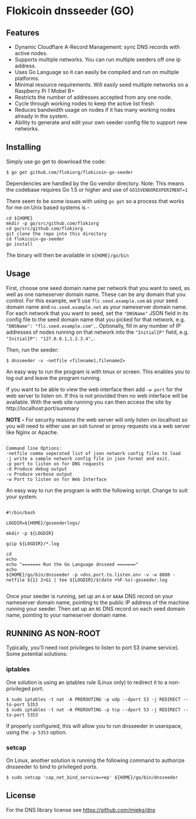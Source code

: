 # Flokicoin dnsseeder (GO)

## Features

* Dynamic Cloudflare A-Record Management: sync DNS records with active nodes.
* Supports multiple networks. You can run multiple seeders off one ip address.
* Uses Go Language so it can easily be compiled and run on multiple platforms.
* Minimal resource requirements. Will easily seed multiple networks on a Raspberry Pi 1 Mobel B+
* Restricts the number of addresses accepted from any one node.
* Cycle through working nodes to keep the active list fresh
* Reduces bandwidth usage on nodes if it has many working nodes already in the system.
* Ability to generate and edit your own seeder config file to support new networks.


## Installing

Simply use go get to download the code:

    $ go get github.com/flokiorg/flokicoin-go-seeder

Dependencies are handled by the Go vendor directory.
Note: This means the codebase requires Go 1.5 or higher and use of `GO15VENDOREXPERIMENT=1`

There seem to be some issues with using `go get` so a process that works for me on Unix based systems is -

```
cd ${HOME}
mkdir -p go/src/github.com/flokiorg
cd go/src/github.com/flokiorg
git clone the repo into this directory
cd flokicoin-go-seeder
go install

```
The binary will then be available in `${HOME}/go/bin`


## Usage

First, choose one seed domain name per network that you want to seed, as well as one nameserver domain name.  These can be any domain that you control.  For this example, we'll use `flc.seed.example.com` as your seed domain name and `ns.seed.example.net` as your nameserver domain name.  For each network that you want to seed, set the `"DNSName"` JSON field in its config file to the seed domain name that you picked for that network, e.g. `"DNSName": "flc.seed.example.com",`.  Optionally, fill in any number of IP addresses of nodes running on that network into the `"InitialIP"` field, e.g. `"InitialIP": "127.0.0.1,1.2.3.4",`.

Then, run the seeder:

    $ dnsseeder -v -netfile <filename1,filename2>

An easy way to run the program is with tmux or screen. This enables you to log out and leave the program running.

If you want to be able to view the web interface then add `-w port` for the web server to listen on. If this is not provided then no web interface will be available. With the web site running you can then access the site by http://localhost:port/summary

**NOTE -** For security reasons the web server will only listen on localhost so you will need to either use an ssh tunnel or proxy requests via a web server like Nginx or Apache.

```

Command line Options:
-netfile comma seperated list of json network config files to load
-j write a sample network config file in json format and exit.
-p port to listen on for DNS requests
-d Produce debug output
-v Produce verbose output
-w Port to listen on for Web Interface

```

An easy way to run the program is with the following script. Change to suit your system.

```

#!/bin/bash

LOGDIR=${HOME}/goseederlogs/

mkdir -p ${LOGDIR}

gzip ${LOGDIR}/*.log

cd
echo
echo "======= Run the Go Language dnsseed ======="
echo
${HOME}/go/bin/dnsseeder -p <dns.port.to.listen.on> -v -w 8880 -netfile ${1} 2>&1 | tee ${LOGDIR}/$(date +%F-%s)-goseeder.log


```

Once your seeder is running, set up an `A` or `AAAA` DNS record on your nameserver domain name, pointing to the public IP address of the machine running your seeder.  Then set up an `NS` DNS record on each seed domain name, pointing to your nameserver domain name.

## RUNNING AS NON-ROOT

Typically, you'll need root privileges to listen to port 53 (name service).  Some potential solutions:

### iptables

One solution is using an iptables rule (Linux only) to redirect it to
a non-privileged port:

```
$ sudo iptables -t nat -A PREROUTING -p udp --dport 53 -j REDIRECT --to-port 5353
$ sudo iptables -t nat -A PREROUTING -p tcp --dport 53 -j REDIRECT --to-port 5353
```

If properly configured, this will allow you to run dnsseeder in userspace, using
the `-p 5353` option.

### setcap

On Linux, another solution is running the following command to authorize dnsseeder to bind to privileged ports.

```
$ sudo setcap 'cap_net_bind_service=+ep' ${HOME}/go/bin/dnsseeder
```

## License

For the DNS library license see https://github.com/miekg/dns



